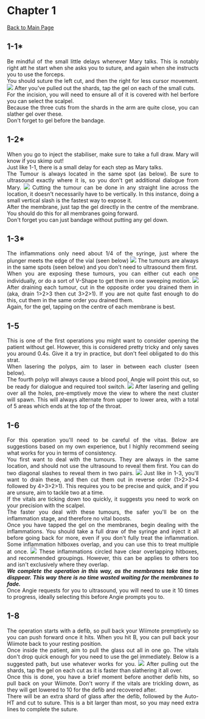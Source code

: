 <div align="justify">

# Chapter 1

[Back to Main Page](../index.md)
	
## 1-1*

Be mindful of the small little delays whenever Mary talks. This is notably right att he start when she asks you to suture, and again when she instructs you to use the forceps. <br>
You should suture the left cut, and then the right for less cursor movement.
![](1-1_suture.png)
After you've pulled out the shards, tap the gel on each of the small cuts. <br>
For the incision, you will need to ensure all of it is covered with hel berfore you can select the scalpel. <br>
Because the three cuts from the shards in the arm are quite close, you can slather gel over these. <br>
Don't forget to gel before the bandage.
  
## 1-2*

When you go to inject the stabiliser, make sure to take a full draw. Mary will know if you skimp out! <br>
Just like 1-1, there is a small delay for each step as Mary talks. <br>
The Tumour is always located in the same spot (as below). Be sure to ultrasound exactly where it is, so you don't get additional dialogue from Mary.
![](1-1_tumour.png)
Cutting the tumour can be done in any straight line across the location, it doesn't necessarily have to be vertically. In this instance, doing a small vertical slash is the fastest way to expose it. <br>
After the membrane, just tap the gel directly in the centre of the membrane. You should do this for all membranes going forward. <br>
Don't forget you can just bandage without putting any gel down.
	
## 1-3*

The inflammations only need about 1/4 of the syringe, just where the plunger meets the edge of the vial (seen below)
![](1-3_syringe.png)
The tumours are always in the same spots (seen below) and you don't need to ultrasound them first. <br>
When you are exposing these tumours, you can either cut each one individually, or do a sort of V-Shape to get them in one sweeping motion.
![](1-3_tumours.png)
After draining each tumour, cut in the opposite order you drained them in (aka, drain 1>2>3 then cut 3>2>1). If you are not quite fast enough to do this, cut them in the same order you drained them. <br>
Again, for the gel, tapping on the centre of each membrane is best.

## 1-5

This is one of the first operations you might want to consider opening the patient without gel. However, this is considered pretty tricky and only saves you around 0.4s. Give it a try in practice, but don't feel obligated to do this strat. <br>
When lasering the polyps, aim to laser in between each cluster (seen below). <br>
The fourth polyp will always cause a blood pool, Angie will point this out, so be ready for dialogue and required tool switch.
![](1-5_polyps.png)
After lasering and gelling over all the holes, pre-emptively move the view to where the next cluster will spawn. This will always alternate from upper to lower area, with a total of 5 areas which ends at the top of the throat.
	
## 1-6

For this operation you'll need to be careful of the vitas. Below are suggestions based on my own experience, but I highly recommend seeing what works for you in terms of consistency. <br>
You first want to deal with the tumours. They are always in the same location, and should not use the ultrasound to reveal them first. You can do two diagonal slashes to reveal them in two pairs.
![](1-6_tumours.png)
Just like in 1-3, you'll want to drain these, and then cut them out in reverse order (1>2>3>4 followed by 4>3>2>1). This requires you to be precise and quick, and if you are unsure, aim to tackle two at a time. <br>
If the vitals are ticking down too quickly, it suggests you need to work on your precision with the scalpel. <br>
The faster you deal with these tumours, the safer you'll be on the inflammation stage, and therefore no vital boosts. <br>
Once you have tapped the gel on the membranes, begin dealing with the inflammations. You should take a full draw of the syringe and inject it all before going back for more, even if you don't fully treat the inflammation. Some inflammation hitboxes overlap, and you can use this to treat multiple at once.
![](1-6_inflammations.png)
These inflammations circled have clear overlapping hitboxes, and recommended groupings. However, this can be applies to others too and isn't exclusively where they overlap. <br>
***We complete the operation in this way, as the membranes take time to disppear. This way there is no time wasted waiting for the membranes to fade.*** <br>
Once Angie requests for you to ultrasound, you will need to use it 10 times to progress, ideally selecting this before Angie prompts you to.
	
## 1-8

The operation starts with a defib, so pull back your Wiimote premptively so you can push forward once it hits. When you hit B, you can pull back your Wiimote back to your resting position. <br>
Once inside the patient, aim to pull the glass out all in one go. The vitals don't drop quick enough for you need to use the gel immediately. Below is a suggested path, but use whatever works for you.
![](1-8_glass.png)
After pulling out the shards, tap the gel on each cut as it is faster than slathering it all over. <br>
Once this is done, you have a brief moment before another defib hits, so pull back on your Wiimote. Don't worry if the vitals are trickling down, as they will get lowered to 10 for the defib and recovered after. <br>
There will be an extra shard of glass after the defib, followed by the Auto-HT and cut to suture. This is a bit larger than most, so you may need extra lines to complete the suture.
